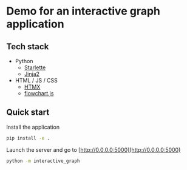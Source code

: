 # Demo for an interactive graph application

## Tech stack

-   Python
    -   [Starlette](https://www.starlette.io/)
    -   [Jinja2](https://jinja.palletsprojects.com/en/latest/)
-   HTML / JS / CSS
    -   [HTMX](https://htmx.org/)
    -   [flowchart.js](https://flowchart.js.org/)

## Quick start

Install the application

```sh
pip install -e .
```

Launch the server and go to [http://0.0.0.0:5000](http://0.0.0.0:5000)

```sh
python -m interactive_graph
```
